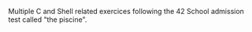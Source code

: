 Multiple C and Shell related exercices following the 42 School admission test called "the piscine".
